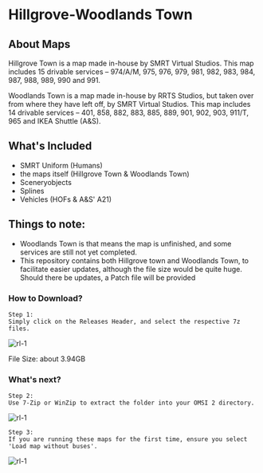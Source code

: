 # Hillgrove-Woodlands Town

## About Maps
Hillgrove Town is a map made in-house by SMRT Virtual Studios. This map includes 15 drivable
services – 974/A/M, 975, 976, 979, 981, 982, 983, 984, 987, 988, 989, 990 and 991.

Woodlands Town is a map made in-house by RRTS Studios, but taken over from where they have left off, by SMRT Virtual Studios. This map includes 14 drivable
services – 401, 858, 882, 883, 885, 889, 901, 902, 903, 911/T, 965 and IKEA Shuttle (A&S).

## What's Included
- SMRT Uniform (Humans)
- the maps itself (Hillgrove Town & Woodlands Town)
- Sceneryobjects
- Splines
- Vehicles (HOFs & A&S' A21)

## Things to note:
- Woodlands Town is that means the map is unfinished, and some services are still not yet completed.
- This repository contains both Hillgrove town and Woodlands Town, to facilitate easier updates, although the file size would be quite huge. Should there be updates, a Patch file will be provided

### How to Download?
```
Step 1:
Simply click on the Releases Header, and select the respective 7z files.
```
![rl-1](https://user-images.githubusercontent.com/77185714/157461775-f0d10b59-3808-4d06-b5d4-e503b9f684c3.png)

File Size: about 3.94GB

### What's next?
```
Step 2:
Use 7-Zip or WinZip to extract the folder into your OMSI 2 directory.
```
![rl-1](https://user-images.githubusercontent.com/77185714/155873960-e2f69490-2fdb-45da-a02a-5c7fa911b87a.png)

```
Step 3:
If you are running these maps for the first time, ensure you select 'Load map without buses'.
```
![rl-1](https://user-images.githubusercontent.com/77185714/155873705-4275bc3a-98c4-4665-baf2-456916cc9631.png)


